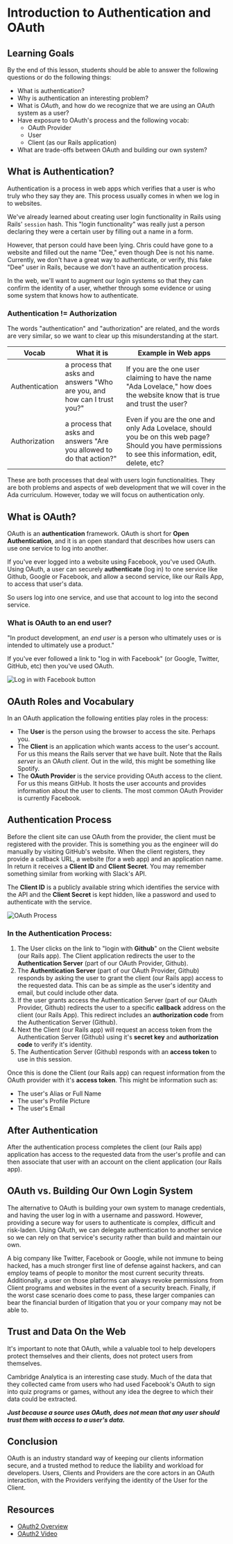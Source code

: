 # Introduction to Authentication and OAuth

## Learning Goals

By the end of this lesson, students should be able to answer the following questions or do the following things:

- What is authentication?
- Why is authentication an interesting problem?
- What is _OAuth_, and how do we recognize that we are using an OAuth system as a user?
- Have exposure to OAuth's process and the following vocab:
  - OAuth Provider
  - User
  - Client (as our Rails application)
- What are trade-offs between OAuth and building our own system?

## What is Authentication?

Authentication is a process in web apps which verifies that a user is who truly who they say they are. This process usually comes in when we log in to websites.

We've already learned about creating user login functionality in Rails using Rails' `session` hash. This "login functionality" was really just a person declaring they were a certain user by filling out a name in a form.

However, that person could have been lying. Chris could have gone to a website and filled out the name "Dee," even though Dee is not his name. Currently, we don't have a great way to authenticate, or verify, this fake "Dee" user in Rails, because we don't have an authentication process.

In the web, we'll want to augment our login systems so that they can confirm the identity of a user, whether through some evidence or using some system that knows how to authenticate.

### Authentication != Authorization

The words "authentication" and "authorization" are related, and the words are very similar, so we want to clear up this misunderstanding at the start.

| Vocab | What it is | Example in Web apps |
| --- | --- | --- |
| Authentication | a process that asks and answers "Who are you, and how can I trust you?" | If you are the one user claiming to have the name "Ada Lovelace," how does the website know that is true and trust the user?
| Authorization | a process that asks and answers "Are you allowed to do that action?" | Even if you are the one and only Ada Lovelace, should you be on this web page? Should you have permissions to see this information, edit, delete, etc?

These are both processes that deal with users login functionalities. They are both problems and aspects of web development that we will cover in the Ada curriculum. However, today we will focus on authentication only.

## What is OAuth?

OAuth is an **authentication** framework. OAuth is short for **Open Authentication**, and it is an open standard that describes how users can use one service to log into another.

If you've ever logged into a website using Facebook, you've used OAuth. Using OAuth, a user can securely **authenticate** (log in) to one service like Github, Google or Facebook, and allow a second service, like our Rails App, to access that user's data. 

So users log into one service, and use that account to log into the second service.

### What is OAuth to an end user?

"In product development, an _end user_ is a person who ultimately uses or is intended to ultimately use a product."

If you've ever followed a link to "log in with Facebook" (or Google, Twitter, GitHub, etc) then you've used OAuth.

![Log in with Facebook button](images/oauth_in_the_wild.png)

## OAuth Roles and Vocabulary

In an OAuth application the following entities play roles in the process:

* The **User** is the person using the browser to access the site. Perhaps you.
* The **Client** is an application which wants access to the user's account. For us this means the Rails server that we have built. Note that the Rails _server_ is an OAuth _client_. Out in the wild, this might be something like Spotify.
* The **OAuth Provider** is the service providing OAuth access to the client. For us this means GitHub. It hosts the user accounts and provides information about the user to clients. The most common OAuth Provider is currently Facebook.

## Authentication Process

Before the client site can use OAuth from the provider, the client must be registered with the provider.  This is something you as the engineer will do manually by visiting GitHub's website.  When the client registers, they provide a callback URL, a website (for a web app) and an application name.  In return it receives a **Client ID** and **Client Secret**. You may remember something similar from working with Slack's API. 

The **Client ID** is a publicly available string which identifies the service with the API and the **Client Secret** is kept hidden, like a password and used to authenticate with the service.

![OAuth Process](./images/auth_code_flow.png )

### In the Authentication Process:

1. The User clicks on the link to "login with **Github**" on the Client website (our Rails app). The Client application redirects the user to the **Authentication Server** (part of our OAuth Provider, Github).
1. The **Authentication Server** (part of our OAuth Provider, Github) responds by asking the user to grant the client (our Rails app) access to the requested data.  This can be as simple as the user's identity and email, but could include other data.
1. If the user grants access the Authentication Server (part of our OAuth Provider, Github) redirects the user to a specific **callback** address on the client (our Rails App).  This redirect includes an **authorization code** from the Authentication Server (Github).
1. Next the Client (our Rails app) will request an access token from the Authentication Server (Github) using it's **secret key** and **authorization code** to verify it's identity.
1. The Authentication Server (Github) responds with an **access token** to use in this session.


Once this is done the Client (our Rails app) can request information from the OAuth provider with it's **access token**. This might be information such as:

- The user's Alias or Full Name
- The user's Profile Picture
- The user's Email

## After Authentication

After the authentication process completes the client (our Rails app) application has access to the requested data from the user's profile and can then associate that user with an account on the client application (our Rails app).

## OAuth vs. Building Our Own Login System

The alternative to OAuth is building your own system to manage credentials, and having the user log in with a username and password. However, providing a secure way for users to authenticate is complex, difficult and risk-laden. Using OAuth, we can delegate authentication to another service so we can rely on that service's security rather than build and maintain our own.

A big company like Twitter, Facebook or Google, while not immune to being hacked, has a much stronger first line of defense against hackers, and can employ teams of people to monitor the most current security threats. Additionally, a user on those platforms can always revoke permissions from Client programs and websites in the event of a security breach. Finally, if the worst case scenario does come to pass, these larger companies can bear the financial burden of litigation that you or your company may not be able to.

## Trust and Data On the Web
It's important to note that OAuth, while a valuable tool to help developers protect themselves and their clients, does not protect users from themselves.

Cambridge Analytica is an interesting case study. Much of the data that they collected came from users who had used Facebook's OAuth to sign into quiz programs or games, without any idea the degree to which their data could be extracted.

***Just because a source uses OAuth, does not mean that any user should trust them with access to a user's data.***

## Conclusion
OAuth is an industry standard way of keeping our clients information secure, and a trusted method to reduce the liability and workload for developers. Users, Clients and Providers are the core actors in an OAuth interaction, with the Providers verifying the identity of the User for the Client.

## Resources
-  [OAuth2 Overview](https://www.digitalocean.com/community/tutorials/an-introduction-to-OAuth-2)
- [OAuth2 Video](https://youtu.be/CPbvxxslDTU)
